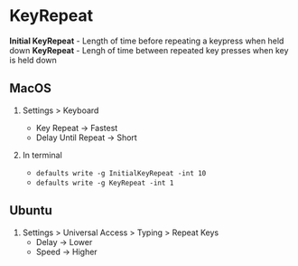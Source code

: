 # KeyRepeat

**Initial KeyRepeat** - Length of time before repeating a keypress when held down
**KeyRepeat** - Lengh of time between repeated key presses when key is held down


## MacOS

1. Settings > Keyboard
    - Key Repeat -> Fastest
    - Delay Until Repeat -> Short

2. In terminal
    - `defaults write -g InitialKeyRepeat -int 10`
    - `defaults write -g KeyRepeat -int 1`

## Ubuntu

1. Settings > Universal Access > Typing > Repeat Keys
    - Delay -> Lower
    - Speed -> Higher


